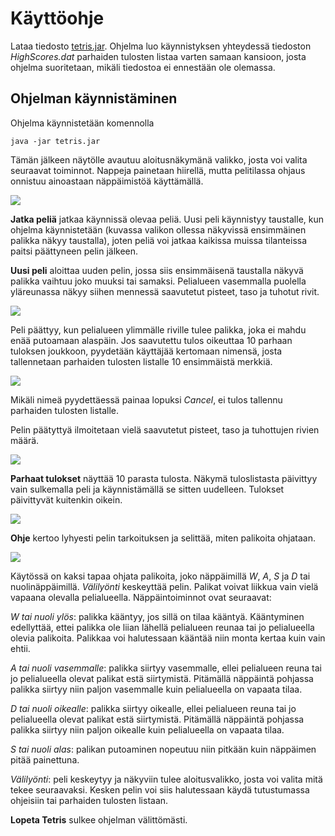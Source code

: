 # Käyttöohje

Lataa tiedosto [tetris.jar](https://github.com/luxville/ot-harjoitustyo/releases/tag/tetris_vk6/tetris.jar). Ohjelma luo käynnistyksen yhteydessä tiedoston *HighScores.dat* parhaiden tulosten listaa varten samaan kansioon, josta ohjelma suoritetaan, mikäli tiedostoa ei ennestään ole olemassa.

## Ohjelman käynnistäminen

Ohjelma käynnistetään komennolla

<code>java -jar tetris.jar</code>

Tämän jälkeen näytölle avautuu aloitusnäkymänä valikko, josta voi valita seuraavat toiminnot. Nappeja painetaan hiirellä, mutta pelitilassa ohjaus onnistuu ainoastaan näppäimistöä käyttämällä.

<img src="https://github.com/luxville/ot-harjoitustyo/blob/master/dokumentaatio/kuvat/valikko.png">

**Jatka peliä** jatkaa käynnissä olevaa peliä. Uusi peli käynnistyy taustalle, kun ohjelma käynnistetään (kuvassa valikon ollessa näkyvissä ensimmäinen palikka näkyy taustalla), joten peliä voi jatkaa kaikissa muissa tilanteissa paitsi päättyneen pelin jälkeen.

**Uusi peli** aloittaa uuden pelin, jossa siis ensimmäisenä taustalla näkyvä palikka vaihtuu joko muuksi tai samaksi. Pelialueen vasemmalla puolella yläreunassa näkyy siihen mennessä saavutetut pisteet, taso ja tuhotut rivit.

<img src="https://github.com/luxville/ot-harjoitustyo/blob/master/dokumentaatio/kuvat/peli.png">

Peli päättyy, kun pelialueen ylimmälle riville tulee palikka, joka ei mahdu enää putoamaan alaspäin. Jos saavutettu tulos oikeuttaa 10 parhaan tuloksen joukkoon, pyydetään käyttäjää kertomaan nimensä, josta tallennetaan parhaiden tulosten listalle 10 ensimmäistä merkkiä.

<img src="https://github.com/luxville/ot-harjoitustyo/blob/master/dokumentaatio/kuvat/listalle.png">

Mikäli nimeä pyydettäessä painaa lopuksi *Cancel*, ei tulos tallennu parhaiden tulosten listalle.

Pelin päätyttyä ilmoitetaan vielä saavutetut pisteet, taso ja tuhottujen rivien määrä.

<img src="https://github.com/luxville/ot-harjoitustyo/blob/master/dokumentaatio/kuvat/gameover.png">

**Parhaat tulokset** näyttää 10 parasta tulosta. Näkymä tuloslistasta päivittyy vain sulkemalla peli ja käynnistämällä se sitten uudelleen. Tulokset päivittyvät kuitenkin oikein.

<img src="https://github.com/luxville/ot-harjoitustyo/blob/master/dokumentaatio/kuvat/top10.png">

**Ohje** kertoo lyhyesti pelin tarkoituksen ja selittää, miten palikoita ohjataan.

<img src="https://github.com/luxville/ot-harjoitustyo/blob/master/dokumentaatio/kuvat/ohje.png">

Käytössä on kaksi tapaa ohjata palikoita, joko näppäimillä *W*, *A*, *S* ja *D* tai nuolinäppäimillä. *Välilyönti* keskeyttää pelin. Palikat voivat liikkua vain vielä vapaana olevalla pelialueella. Näppäintoiminnot ovat seuraavat:

*W tai nuoli ylös*: palikka kääntyy, jos sillä on tilaa kääntyä. Kääntyminen edellyttää, ettei palikka ole liian lähellä pelialueen reunaa tai jo pelialueella olevia palikoita. Palikkaa voi halutessaan kääntää niin monta kertaa kuin vain ehtii.

*A tai nuoli vasemmalle*: palikka siirtyy vasemmalle, ellei pelialueen reuna tai jo pelialueella olevat palikat estä siirtymistä. Pitämällä näppäintä pohjassa palikka siirtyy niin paljon vasemmalle kuin pelialueella on vapaata tilaa.

*D tai nuoli oikealle*: palikka siirtyy oikealle, ellei pelialueen reuna tai jo pelialueella olevat palikat estä siirtymistä. Pitämällä näppäintä pohjassa palikka siirtyy niin paljon oikealle kuin pelialueella on vapaata tilaa.

*S tai nuoli alas*: palikan putoaminen nopeutuu niin pitkään kuin näppäimen pitää painettuna.

*Välilyönti*: peli keskeytyy ja näkyviin tulee aloitusvalikko, josta voi valita mitä tekee seuraavaksi. Kesken pelin voi siis halutessaan käydä tutustumassa ohjeisiin tai parhaiden tulosten listaan.

**Lopeta Tetris** sulkee ohjelman välittömästi.
